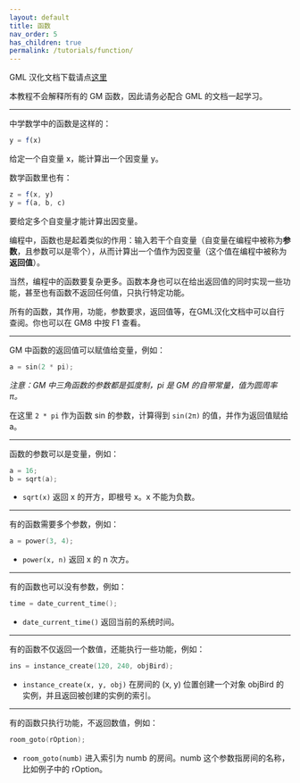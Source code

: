 ```yaml
---
layout: default
title: 函数
nav_order: 5
has_children: true
permalink: /tutorials/function/
---
```


GML 汉化文档下载请点[这里](http://pan.baidu.com/s/1gfKRCd1)

本教程不会解释所有的 GM 函数，因此请务必配合 GML 的文档一起学习。

---

中学数学中的函数是这样的：

```js
y = f(x)
```

给定一个自变量 x，能计算出一个因变量 y。

数学函数里也有：

```js
z = f(x, y)
y = f(a, b, c)
```

要给定多个自变量才能计算出因变量。

编程中，函数也是起着类似的作用：输入若干个自变量（自变量在编程中被称为**参数**，且参数可以是零个），从而计算出一个值作为因变量（这个值在编程中被称为**返回值**）。

当然，编程中的函数要复杂更多。函数本身也可以在给出返回值的同时实现一些功能，甚至也有函数不返回任何值，只执行特定功能。

所有的函数，其作用，功能，参数要求，返回值等，在GML汉化文档中可以自行查阅。你也可以在 GM8 中按 F1 查看。

---

GM 中函数的返回值可以赋值给变量，例如：

```c
a = sin(2 * pi);
```

*注意：GM 中三角函数的参数都是弧度制，pi 是 GM 的自带常量，值为圆周率 π。*

在这里 `2 * pi` 作为函数 sin 的参数，计算得到 `sin(2π)` 的值，并作为返回值赋给 a。

---

函数的参数可以是变量，例如：

```c
a = 16;
b = sqrt(a);
```

* `sqrt(x)` 返回 x 的开方，即根号 x。x 不能为负数。

---

有的函数需要多个参数，例如：

```c
a = power(3, 4);
```

* `power(x, n)` 返回 x 的 n 次方。

---

有的函数也可以没有参数，例如：

```c
time = date_current_time();
```

* `date_current_time()` 返回当前的系统时间。

---

有的函数不仅返回一个数值，还能执行一些功能，例如：

```c
ins = instance_create(120, 240, objBird);
```

* `instance_create(x, y, obj)` 在房间的 (x, y) 位置创建一个对象 objBird 的实例，并且返回被创建的实例的索引。

---

有的函数只执行功能，不返回数值，例如：

```c
room_goto(rOption);
```

* `room_goto(numb)` 进入索引为 numb 的房间。numb 这个参数指房间的名称，比如例子中的 rOption。
